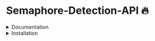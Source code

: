 # Semaphore-Detection-API 🔥

<details>
<summary> Documentation </summary>


test_url : `https://complete-goose-helping.ngrok-free.app`

Method: 
- POST 

URI: 
- {test_url}/classify_semaphore

Headers:
- Content-Type: multipart/form-data

Request Body: 
- `image` as `file`, must be a valid image, large size


Response:

200

--- 

- Detected image confidence > 0.5

```
{
    "success": true,
    "message": {
        "confidence": 1.0,
        "predicted_class": "B"
    }
}
```

- Detected image confidence < 0.5

```
{
    "success": true,
    "message": {
        "confidence": 0.2,
        "predicted_class": "Not a Semaphore"
    },
}
```

400

--- 
- Invalid file format

```
{
    "success": false,
    "message": "Invalid file format. Please upload a JPG, JPEG, or PNG image."
}

```

*notes: for better classification, image should be taken potrait in camera or image size ratio should be 3:4
</details>

<details>
<summary> Installation </summary>
run `flask run` with virtual environment activated
</details>
